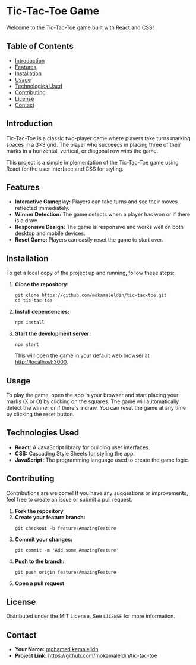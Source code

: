 <!DOCTYPE html>
<html lang="en">
<head>
  <meta charset="UTF-8">
  <meta name="viewport" content="width=device-width, initial-scale=1.0">
  <title>Tic-Tac-Toe Game</title>
</head>
<body>

<h1>Tic-Tac-Toe Game</h1>

<p>Welcome to the Tic-Tac-Toe game built with React and CSS!</p>

<h2>Table of Contents</h2>
<ul>
  <li><a href="#introduction">Introduction</a></li>
  <li><a href="#features">Features</a></li>
  <li><a href="#installation">Installation</a></li>
  <li><a href="#usage">Usage</a></li>
  <li><a href="#technologies-used">Technologies Used</a></li>
  <li><a href="#contributing">Contributing</a></li>
  <li><a href="#license">License</a></li>
  <li><a href="#contact">Contact</a></li>
</ul>

<h2 id="introduction">Introduction</h2>
<p>Tic-Tac-Toe is a classic two-player game where players take turns marking spaces in a 3×3 grid. The player who succeeds in placing three of their marks in a horizontal, vertical, or diagonal row wins the game.</p>
<p>This project is a simple implementation of the Tic-Tac-Toe game using React for the user interface and CSS for styling.</p>

<h2 id="features">Features</h2>
<ul>
  <li><strong>Interactive Gameplay:</strong> Players can take turns and see their moves reflected immediately.</li>
  <li><strong>Winner Detection:</strong> The game detects when a player has won or if there is a draw.</li>
  <li><strong>Responsive Design:</strong> The game is responsive and works well on both desktop and mobile devices.</li>
  <li><strong>Reset Game:</strong> Players can easily reset the game to start over.</li>
</ul>

<h2 id="installation">Installation</h2>
<p>To get a local copy of the project up and running, follow these steps:</p>
<ol>
  <li><strong>Clone the repository:</strong></li>
  <pre><code>git clone https://github.com/mokamaleldin/tic-tac-toe.git
cd tic-tac-toe</code></pre>
  <li><strong>Install dependencies:</strong></li>
  <pre><code>npm install</code></pre>
  <li><strong>Start the development server:</strong></li>
  <pre><code>npm start</code></pre>
  <p>This will open the game in your default web browser at <a href="http://localhost:3000" target="_blank">http://localhost:3000</a>.</p>
</ol>

<h2 id="usage">Usage</h2>
<p>To play the game, open the app in your browser and start placing your marks (X or O) by clicking on the squares. The game will automatically detect the winner or if there's a draw. You can reset the game at any time by clicking the reset button.</p>

<h2 id="technologies-used">Technologies Used</h2>
<ul>
  <li><strong>React:</strong> A JavaScript library for building user interfaces.</li>
  <li><strong>CSS:</strong> Cascading Style Sheets for styling the app.</li>
  <li><strong>JavaScript:</strong> The programming language used to create the game logic.</li>
</ul>

<h2 id="contributing">Contributing</h2>
<p>Contributions are welcome! If you have any suggestions or improvements, feel free to create an issue or submit a pull request.</p>
<ol>
  <li><strong>Fork the repository</strong></li>
  <li><strong>Create your feature branch:</strong></li>
  <pre><code>git checkout -b feature/AmazingFeature</code></pre>
  <li><strong>Commit your changes:</strong></li>
  <pre><code>git commit -m 'Add some AmazingFeature'</code></pre>
  <li><strong>Push to the branch:</strong></li>
  <pre><code>git push origin feature/AmazingFeature</code></pre>
  <li><strong>Open a pull request</strong></li>
</ol>

<h2 id="license">License</h2>
<p>Distributed under the MIT License. See <code>LICENSE</code> for more information.</p>

<h2 id="contact">Contact</h2>
<ul>
  <li><strong>Your Name:</strong> <a href="mohamed.kamal.eliwa@gmail.com">mohamed kamalelidn</a></li>
  <li><strong>Project Link:</strong> <a href="https://github.com/mokamaleldin/tic-tac-toe" target="_blank">https://github.com/mokamaleldin/tic-tac-toe</a></li>
</ul>

</body>
</html>
